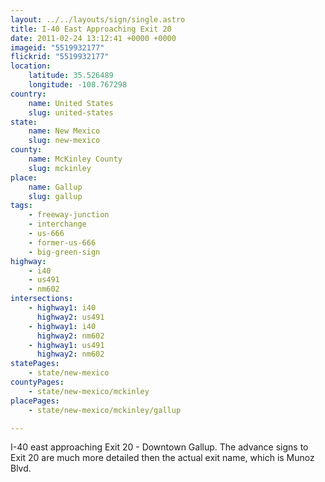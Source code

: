 ```yaml
---
layout: ../../layouts/sign/single.astro
title: I-40 East Approaching Exit 20
date: 2011-02-24 13:12:41 +0000 +0000
imageid: "5519932177"
flickrid: "5519932177"
location:
    latitude: 35.526489
    longitude: -108.767298
country:
    name: United States
    slug: united-states
state:
    name: New Mexico
    slug: new-mexico
county:
    name: McKinley County
    slug: mckinley
place:
    name: Gallup
    slug: gallup
tags:
    - freeway-junction
    - interchange
    - us-666
    - former-us-666
    - big-green-sign
highway:
    - i40
    - us491
    - nm602
intersections:
    - highway1: i40
      highway2: us491
    - highway1: i40
      highway2: nm602
    - highway1: us491
      highway2: nm602
statePages:
    - state/new-mexico
countyPages:
    - state/new-mexico/mckinley
placePages:
    - state/new-mexico/mckinley/gallup

---
```

I-40 east approaching Exit 20 - Downtown Gallup.  The advance signs to Exit 20 are much more detailed then the actual exit name, which is Munoz Blvd.